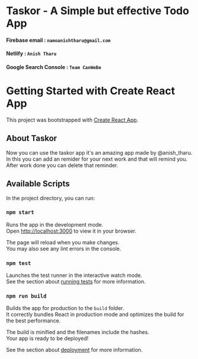 # Taskor - A Simple but effective Todo App

#### Firebase email : `namoanishtharu@gmail.com`
#### Netlify : `Anish Tharu`
#### Google Search Console : `Team CanWeBe`

# Getting Started with Create React App

This project was bootstrapped with [Create React App](https://github.com/facebook/create-react-app).

## About Taskor

Now you can use the taskor app it's an amazing app made by @anish_tharu. In this you can add an remider for your next work and that will remind you. 
After work done you can delete that reminder.

## Available Scripts

In the project directory, you can run:

### `npm start`

Runs the app in the development mode.\
Open [http://localhost:3000](http://localhost:3000) to view it in your browser.

The page will reload when you make changes.\
You may also see any lint errors in the console.

### `npm test`

Launches the test runner in the interactive watch mode.\
See the section about [running tests](https://facebook.github.io/create-react-app/docs/running-tests) for more information.

### `npm run build`

Builds the app for production to the `build` folder.\
It correctly bundles React in production mode and optimizes the build for the best performance.

The build is minified and the filenames include the hashes.\
Your app is ready to be deployed!

See the section about [deployment](https://facebook.github.io/create-react-app/docs/deployment) for more information.
